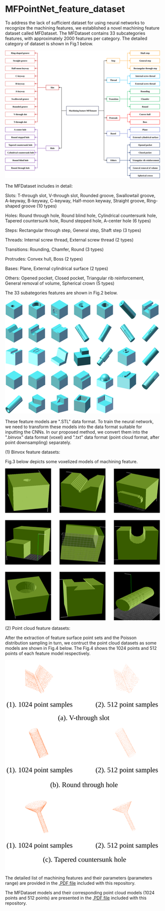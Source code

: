 # MFPointNet_feature_dataset
To address the lack of sufficient dataset for using neural networks to recognize the machining features, we established a novel machining feature dataset called MFDataset. The MFDataset contains 33 subcategories features, with approximately 2000 features per category. The detailed category of dataset is shown in Fig.1 below.

![image](https://github.com/leiruoshan/MFPointNet_feature_dataset/blob/main/Fig1.svg)

The MFDataset includes in detail:

Slots: T-through slot, V-through slot, Rounded groove, Swallowtail groove, A-keyway, B-keyway, C-keyway, Half-moon keyway, Straight groove, Ring-shaped groove (10 types)

Holes: Round through hole, Round blind hole, Cylindrical countersunk hole, Tapered countersunk hole, Round stepped hole, A-center hole (6 types)

Steps: Rectangular through step, General step, Shaft step (3 types)

Threads: Internal screw thread, External screw thread (2 types)

Transitions: Rounding, Chamfer, Round (3 types)

Protrudes: Convex hull, Boss (2 types)

Bases: Plane, External cylindrical surface (2 types)

Others: Opened pocket, Closed pocket, Triangular rib reinforcement, General removal of volume, Spherical crown (5 types)

The 33 subategories features are shown in Fig.2 below.

![image](https://github.com/leiruoshan/MFPointNet_feature_dataset/blob/main/Fig2.svg)

These feature models are ".STL" data format. To train the neural network, we need to transform these models into the data format suitable for inputting the CNNs. In our proposed method, we convert them into the ".binvox" data format (voxel) and ".txt" data format (point cloud format, after point downsampling) separately.

(1) Binvox feature datasets:

Fig.3 below depicts some voxelized models of machining feature.

![image](https://github.com/leiruoshan/MFPointNet_feature_dataset/blob/main/Fig3.svg)

(2) Point cloud feature datasets:

After the extraction of feature surface point sets and the Poisson distribution sampling in turn, we contruct the point cloud datasets as some models are shown in Fig.4 below. The Fig.4 shows the 1024 points and 512 points of each feature model respectively.

![image](https://github.com/leiruoshan/MFPointNet_feature_dataset/blob/main/Fig4.svg)

The detailed list of machining features and their parameters (parameters range) are provided in the [.PDF file](Appendix_I.pdf) included with this repository.

The MFDataset models and their corresponding point cloud models (1024 points and 512 points) are presented in the [.PDF file](Appendix_II.pdf) included with this repository.
